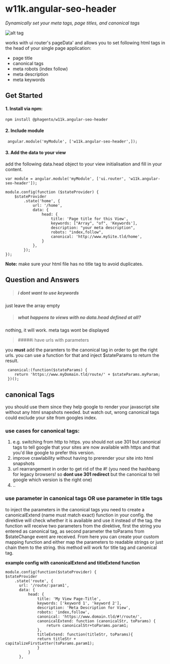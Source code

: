 # w11k.angular-seo-header
*Dynamically set your meta tags, page titles, and canonical tags*

![alt tag](http://fs2.directupload.net/images/150902/2s2nypvv.png "Screenshot Canonical Tags")

works with ui router's pageData' and allows you to set following html tags in the head of your single page application:

* page title
* canonical tags
* meta robots (index follow)
* meta description
* meta keywords


## Get Started

#### 1. Install via npm: 

    npm install @phagento/w11k.angular-seo-header

#### 2. Include module
     angular.module('myModule', ['w11k.angular-seo-header',]);

#### 3. Add the data to your view

add the following data.head object to your view initialisation and fill in your content.

    var module = angular.module('myModule', ['ui.router', 'w11k.angular-seo-header']);

    module.config(function ($stateProvider) {
        $stateProvider
            .state('home', {
                url: '/home',
                data: {
                    head: {
                        title: 'Page title for this View',
                        keywords: ["Array", "of", 'Keywords'],
                        description: "your meta description",
                        robots: "index,follow",
                        canonical: 'http://www.mySite.tld/home',
                    }
                },
            });
    });







**Note:** make sure your html file has no title tag to avoid duplicates.




## Question and Answers

>##### ***i dont want to use keywords***

just leave the array empty

>##### ***what happens to views with no data.head defined at all?***

nothing, it will work. meta tags wont be displayed



> #####i have urls with parameters

you **must** add the paramters to the canonical tag in order to get the right urls. you can use a function for that and inject $stateParams to return the result.

     canonical:(function($stateParams) {
        return 'https://www.myDomain.tld/route/' + $stateParams.myParam;
     })();



## canonical Tags
you should use them since they help google to render your javascript site without any html snapshots needed. but watch out, wrong canonical tags could exclude your site from googles index.

### use cases for canonical tags:
1. e.g. switching from http to https. you should not use 301 but canonical tags to tell google that your sites are now available with https and that you'd like google to prefer this version.
2. improve crawlability without having to prerender your site into html snapshots
3. url rearrangement in order to get rid of the #! (you need the hashbang for legacy browsers! so **dont use 301 redirect** but the canonical to tell google which version is the right one)
4. ..


### use parameter in canonical tags OR use parameter in title tags
to inject the parameters in the canonical tags you need to create a canonicalExtend (name must match exact) function in your config. the direktive will check whether it is available and use it instead of the tag.
the function will receive two parameters from the direktive, first the string you entered as canonical tag, as second parameter the toParams from $stateChange event are received.
From here you can create your custom mapping function and either map the parameters to readable strings or just chain them to the string. this method will work for title tag and canonical tag.

**example config with canonicalExtend and titleExtend function**


    module.config(function($stateProvider) {
    $stateProvider
        .state('route', {
          url: '/route/:param1',
          data: {
              head: {
                  title: 'My View Page-Title',
                  keywords: ['keyword 1', 'keyword 2'],
                  description: 'Meta Description for View',
                  robots: 'index,follow',
                  canonical: 'https://www.domain.tld/#!/route/',
                  canonicalExtend: function (canonicalStr, toParams) {
                      return canonicalStr+toParams.param1;
                  },
                  titleExtend: function(titleStr, toParams){
                  return titleStr + capitalizeFirstLetter(toParams.param1);
                  }
              }
          },